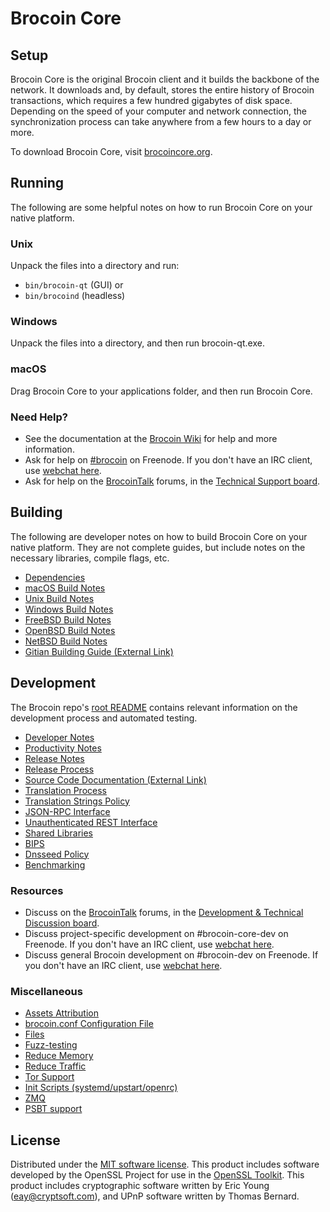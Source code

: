 Brocoin Core
=============

Setup
---------------------
Brocoin Core is the original Brocoin client and it builds the backbone of the network. It downloads and, by default, stores the entire history of Brocoin transactions, which requires a few hundred gigabytes of disk space. Depending on the speed of your computer and network connection, the synchronization process can take anywhere from a few hours to a day or more.

To download Brocoin Core, visit [brocoincore.org](https://brocoincore.org/en/download/).

Running
---------------------
The following are some helpful notes on how to run Brocoin Core on your native platform.

### Unix

Unpack the files into a directory and run:

- `bin/brocoin-qt` (GUI) or
- `bin/brocoind` (headless)

### Windows

Unpack the files into a directory, and then run brocoin-qt.exe.

### macOS

Drag Brocoin Core to your applications folder, and then run Brocoin Core.

### Need Help?

* See the documentation at the [Brocoin Wiki](https://en.brocoin.it/wiki/Main_Page)
for help and more information.
* Ask for help on [#brocoin](http://webchat.freenode.net?channels=brocoin) on Freenode. If you don't have an IRC client, use [webchat here](http://webchat.freenode.net?channels=brocoin).
* Ask for help on the [BrocoinTalk](https://brocointalk.org/) forums, in the [Technical Support board](https://brocointalk.org/index.php?board=4.0).

Building
---------------------
The following are developer notes on how to build Brocoin Core on your native platform. They are not complete guides, but include notes on the necessary libraries, compile flags, etc.

- [Dependencies](dependencies.md)
- [macOS Build Notes](build-osx.md)
- [Unix Build Notes](build-unix.md)
- [Windows Build Notes](build-windows.md)
- [FreeBSD Build Notes](build-freebsd.md)
- [OpenBSD Build Notes](build-openbsd.md)
- [NetBSD Build Notes](build-netbsd.md)
- [Gitian Building Guide (External Link)](https://github.com/brocoin-core/docs/blob/master/gitian-building.md)

Development
---------------------
The Brocoin repo's [root README](/README.md) contains relevant information on the development process and automated testing.

- [Developer Notes](developer-notes.md)
- [Productivity Notes](productivity.md)
- [Release Notes](release-notes.md)
- [Release Process](release-process.md)
- [Source Code Documentation (External Link)](https://dev.visucore.com/brocoin/doxygen/)
- [Translation Process](translation_process.md)
- [Translation Strings Policy](translation_strings_policy.md)
- [JSON-RPC Interface](JSON-RPC-interface.md)
- [Unauthenticated REST Interface](REST-interface.md)
- [Shared Libraries](shared-libraries.md)
- [BIPS](bips.md)
- [Dnsseed Policy](dnsseed-policy.md)
- [Benchmarking](benchmarking.md)

### Resources
* Discuss on the [BrocoinTalk](https://brocointalk.org/) forums, in the [Development & Technical Discussion board](https://brocointalk.org/index.php?board=6.0).
* Discuss project-specific development on #brocoin-core-dev on Freenode. If you don't have an IRC client, use [webchat here](http://webchat.freenode.net/?channels=brocoin-core-dev).
* Discuss general Brocoin development on #brocoin-dev on Freenode. If you don't have an IRC client, use [webchat here](http://webchat.freenode.net/?channels=brocoin-dev).

### Miscellaneous
- [Assets Attribution](assets-attribution.md)
- [brocoin.conf Configuration File](brocoin-conf.md)
- [Files](files.md)
- [Fuzz-testing](fuzzing.md)
- [Reduce Memory](reduce-memory.md)
- [Reduce Traffic](reduce-traffic.md)
- [Tor Support](tor.md)
- [Init Scripts (systemd/upstart/openrc)](init.md)
- [ZMQ](zmq.md)
- [PSBT support](psbt.md)

License
---------------------
Distributed under the [MIT software license](/COPYING).
This product includes software developed by the OpenSSL Project for use in the [OpenSSL Toolkit](https://www.openssl.org/). This product includes
cryptographic software written by Eric Young ([eay@cryptsoft.com](mailto:eay@cryptsoft.com)), and UPnP software written by Thomas Bernard.
